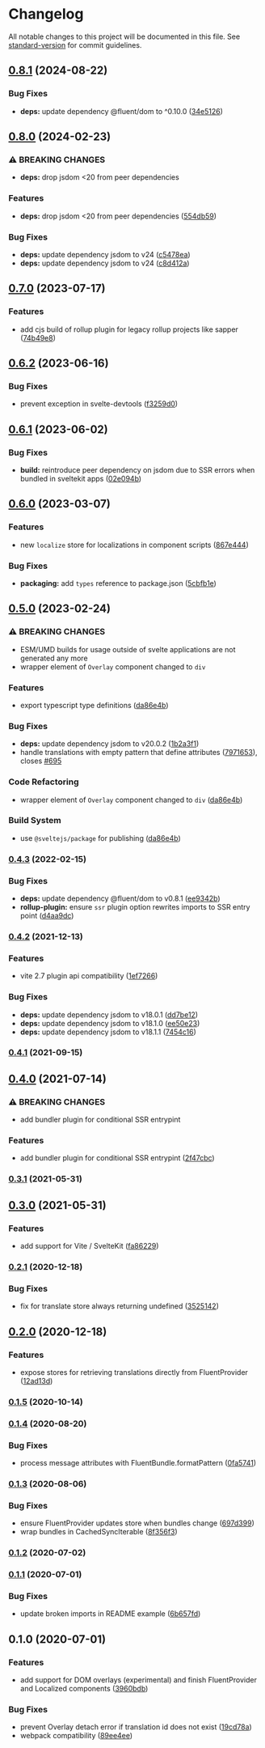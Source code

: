 # Changelog

All notable changes to this project will be documented in this file. See [standard-version](https://github.com/conventional-changelog/standard-version) for commit guidelines.

## [0.8.1](https://github.com/nubolab-ffwd/svelte-fluent/compare/svelte-fluent-v0.8.0...svelte-fluent-v0.8.1) (2024-08-22)


### Bug Fixes

* **deps:** update dependency @fluent/dom to ^0.10.0 ([34e5126](https://github.com/nubolab-ffwd/svelte-fluent/commit/34e5126e90ea9f955f225037a377862b8a6f51d2))

## [0.8.0](https://github.com/nubolab-ffwd/svelte-fluent/compare/svelte-fluent-v0.7.0...svelte-fluent-v0.8.0) (2024-02-23)


### ⚠ BREAKING CHANGES

* **deps:** drop jsdom <20 from peer dependencies

### Features

* **deps:** drop jsdom &lt;20 from peer dependencies ([554db59](https://github.com/nubolab-ffwd/svelte-fluent/commit/554db59b7af90a36335700981358ea418c8787b3))


### Bug Fixes

* **deps:** update dependency jsdom to v24 ([c5478ea](https://github.com/nubolab-ffwd/svelte-fluent/commit/c5478ea5119dd5a87c60fe6e41d98e6aa097e905))
* **deps:** update dependency jsdom to v24 ([c8d412a](https://github.com/nubolab-ffwd/svelte-fluent/commit/c8d412aed880147de88e1d03dddd01d0ca7c906a))

## [0.7.0](https://github.com/nubolab-ffwd/svelte-fluent/compare/svelte-fluent-v0.6.2...svelte-fluent-v0.7.0) (2023-07-17)


### Features

* add cjs build of rollup plugin for legacy rollup projects like sapper ([74b49e8](https://github.com/nubolab-ffwd/svelte-fluent/commit/74b49e83bb3e2b05c0a22c36b656b44abe404456))

## [0.6.2](https://github.com/nubolab-ffwd/svelte-fluent/compare/svelte-fluent-v0.6.1...svelte-fluent-v0.6.2) (2023-06-16)


### Bug Fixes

* prevent exception in svelte-devtools ([f3259d0](https://github.com/nubolab-ffwd/svelte-fluent/commit/f3259d0f5ce9bbc17fae4bc8c5a4678016cf2d8b))

## [0.6.1](https://github.com/nubolab-ffwd/svelte-fluent/compare/svelte-fluent-v0.6.0...svelte-fluent-v0.6.1) (2023-06-02)


### Bug Fixes

* **build:** reintroduce peer dependency on jsdom due to SSR errors when bundled in sveltekit apps ([02e094b](https://github.com/nubolab-ffwd/svelte-fluent/commit/02e094bbba8bfddad6b047fd3d989890861becea))

## [0.6.0](https://github.com/nubolab-ffwd/svelte-fluent/compare/svelte-fluent-v0.5.0...svelte-fluent-v0.6.0) (2023-03-07)


### Features

* new `localize` store for localizations in component scripts ([867e444](https://github.com/nubolab-ffwd/svelte-fluent/commit/867e4442f72de2f8e7bdf7f35291f8050bfc7272))


### Bug Fixes

* **packaging:** add `types` reference to package.json ([5cbfb1e](https://github.com/nubolab-ffwd/svelte-fluent/commit/5cbfb1ebf463d09b4d8f200588b59c2e95b331d2))

## [0.5.0](https://github.com/nubolab-ffwd/svelte-fluent/compare/svelte-fluent-v0.4.3...svelte-fluent-v0.5.0) (2023-02-24)


### ⚠ BREAKING CHANGES

* ESM/UMD builds for usage outside of svelte applications are not generated any more
* wrapper element of `Overlay` component changed to `div`

### Features

* export typescript type definitions ([da86e4b](https://github.com/nubolab-ffwd/svelte-fluent/commit/da86e4b3cfdb90d424a0ab2379894b503134a13c))


### Bug Fixes

* **deps:** update dependency jsdom to v20.0.2 ([1b2a3f1](https://github.com/nubolab-ffwd/svelte-fluent/commit/1b2a3f148685314960ea1133b9a35dec74c360af))
* handle translations with empty pattern that define attributes ([7971653](https://github.com/nubolab-ffwd/svelte-fluent/commit/79716538cc7082f355dcb28e44a5812b1a6dc4d5)), closes [#695](https://github.com/nubolab-ffwd/svelte-fluent/issues/695)


### Code Refactoring

* wrapper element of `Overlay` component changed to `div` ([da86e4b](https://github.com/nubolab-ffwd/svelte-fluent/commit/da86e4b3cfdb90d424a0ab2379894b503134a13c))


### Build System

* use `@sveltejs/package` for publishing ([da86e4b](https://github.com/nubolab-ffwd/svelte-fluent/commit/da86e4b3cfdb90d424a0ab2379894b503134a13c))

### [0.4.3](https://github.com/nubolab-ffwd/svelte-fluent/compare/v0.4.2...v0.4.3) (2022-02-15)


### Bug Fixes

* **deps:** update dependency @fluent/dom to v0.8.1 ([ee9342b](https://github.com/nubolab-ffwd/svelte-fluent/commit/ee9342b60f76993df95c97a121531803172bb4f6))
* **rollup-plugin:** ensure `ssr` plugin option rewrites imports to SSR entry point ([d4aa9dc](https://github.com/nubolab-ffwd/svelte-fluent/commit/d4aa9dc9196896c13536802f02122c7ab4af2d2b))

### [0.4.2](https://github.com/nubolab-ffwd/svelte-fluent/compare/v0.4.1...v0.4.2) (2021-12-13)


### Features

* vite 2.7 plugin api compatibility ([1ef7266](https://github.com/nubolab-ffwd/svelte-fluent/commit/1ef7266f896038cb9aa66e94cecfd18de2935631))


### Bug Fixes

* **deps:** update dependency jsdom to v18.0.1 ([dd7be12](https://github.com/nubolab-ffwd/svelte-fluent/commit/dd7be12fca0ac3a9704cf3b0c7b40f15243d9f65))
* **deps:** update dependency jsdom to v18.1.0 ([ee50e23](https://github.com/nubolab-ffwd/svelte-fluent/commit/ee50e23575fcc7c9503f50b316e645c90ce34a49))
* **deps:** update dependency jsdom to v18.1.1 ([7454c16](https://github.com/nubolab-ffwd/svelte-fluent/commit/7454c165fa0f579f7aaa12e12433ac4112818d8b))

### [0.4.1](https://github.com/nubolab-ffwd/svelte-fluent/compare/v0.4.0...v0.4.1) (2021-09-15)

## [0.4.0](https://github.com/nubolab-ffwd/svelte-fluent/compare/v0.3.1...v0.4.0) (2021-07-14)


### ⚠ BREAKING CHANGES

* add bundler plugin for conditional SSR entrypint

### Features

* add bundler plugin for conditional SSR entrypint ([2f47cbc](https://github.com/nubolab-ffwd/svelte-fluent/commit/2f47cbcc63da82b5a1b284c106e5fdd8fc74a5b5))

### [0.3.1](https://github.com/nubolab-ffwd/svelte-fluent/compare/v0.3.0...v0.3.1) (2021-05-31)

## [0.3.0](https://github.com/nubolab-ffwd/svelte-fluent/compare/v0.2.1...v0.3.0) (2021-05-31)


### Features

* add support for Vite / SvelteKit ([fa86229](https://github.com/nubolab-ffwd/svelte-fluent/commit/fa862290605f08937ef3945cd201254956d46674))

### [0.2.1](https://github.com/nubolab-ffwd/svelte-fluent/compare/v0.2.0...v0.2.1) (2020-12-18)


### Bug Fixes

* fix for translate store always returning undefined ([3525142](https://github.com/nubolab-ffwd/svelte-fluent/commit/35251421e52bee673a912f250c3b0deca102d037))

## [0.2.0](https://github.com/nubolab-ffwd/svelte-fluent/compare/v0.1.5...v0.2.0) (2020-12-18)


### Features

* expose stores for retrieving translations directly from FluentProvider ([12ad13d](https://github.com/nubolab-ffwd/svelte-fluent/commit/12ad13de5141f39a9f3aa1a89555a44f61628fc7))

### [0.1.5](https://github.com/nubolab-ffwd/svelte-fluent/compare/v0.1.4...v0.1.5) (2020-10-14)

### [0.1.4](https://github.com/nubolab-ffwd/svelte-fluent/compare/v0.1.3...v0.1.4) (2020-08-20)


### Bug Fixes

* process message attributes with FluentBundle.formatPattern ([0fa5741](https://github.com/nubolab-ffwd/svelte-fluent/commit/0fa57419238799718c2c4e1025b5211017409f5f))

### [0.1.3](https://github.com/nubolab-ffwd/svelte-fluent/compare/v0.1.2...v0.1.3) (2020-08-06)


### Bug Fixes

* ensure FluentProvider updates store when bundles change ([697d399](https://github.com/nubolab-ffwd/svelte-fluent/commit/697d39951099c6db4f275cd6190c189ec3e86539))
* wrap bundles in CachedSyncIterable ([8f356f3](https://github.com/nubolab-ffwd/svelte-fluent/commit/8f356f37153ca8a08c50eef882130f7f46edd5d0))

### [0.1.2](https://github.com/nubolab-ffwd/svelte-fluent/compare/v0.1.1...v0.1.2) (2020-07-02)

### [0.1.1](https://github.com/nubolab-ffwd/svelte-fluent/compare/v0.1.0...v0.1.1) (2020-07-01)


### Bug Fixes

* update broken imports in README example ([6b657fd](https://github.com/nubolab-ffwd/svelte-fluent/commit/6b657fd7039def8a591c00c18bfa42a2063fe751))

## 0.1.0 (2020-07-01)


### Features

* add support for DOM overlays (experimental) and finish FluentProvider and Localized components ([3960bdb](https://github.com/nubolab-ffwd/svelte-fluent/commit/3960bdbccf0ff7b95d387c4313e673fd74a6c3e2))


### Bug Fixes

* prevent Overlay detach error if translation id does not exist ([19cd78a](https://github.com/nubolab-ffwd/svelte-fluent/commit/19cd78a16cc880eb4bbf334a8f66f0a63aae0c0f))
* webpack compatibility ([89ee4ee](https://github.com/nubolab-ffwd/svelte-fluent/commit/89ee4eeacbe0cc778600380f28d7dd6bf3b3bdda))
